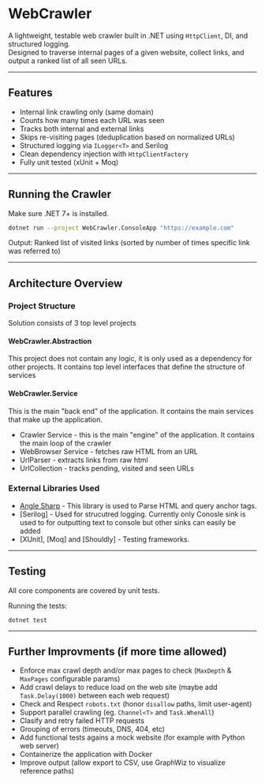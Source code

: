 # WebCrawler

A lightweight, testable web crawler built in .NET using `HttpClient`, DI, and structured logging.  
Designed to traverse internal pages of a given website, collect links, and output a ranked list of all seen URLs.

---

## Features

- Internal link crawling only (same domain)
- Counts how many times each URL was seen
- Tracks both internal and external links
- Skips re-visiting pages (deduplication based on normalized URLs)
- Structured logging via `ILogger<T>` and Serilog
- Clean dependency injection with `HttpClientFactory`
- Fully unit tested (xUnit + Moq)

---

## Running the Crawler

Make sure .NET 7+ is installed.

```bash
dotnet run --project WebCrawler.ConsoleApp "https://example.com"
```

Output:
Ranked list of visited links (sorted by number of times specific link was referred to)

---

## Architecture Overview

### Project Structure

Solution consists of 3 top level projects

#### WebCrawler.Abstraction

This project does not contain any logic, it is only used as a dependency for other projects. It contains top level interfaces that define the structure of services

#### WebCrawler.Service

This is the main "back end" of the application. It contains the main services that make up the application.

- Crawler Service - this is the main "engine" of the application. It contains the main loop of the crawler
- WebBrowser Service - fetches raw HTML from an URL
- UrlParser - extracts links from raw html
- UrlCollection - tracks pending, visited and seen URLs

### External Libraries Used

- [Angle Sharp](https://github.com/AngleSharp/AngleSharp) - This library is used to Parse HTML and query anchor tags.
- [Serilog] - Used for strucutred logging. Currently only Conosle sink is used to for outputting text to console but other sinks can easily be added
- [XUnit], [Moq] and [Shouldly] - Testing frameworks.

---

## Testing

All core components are covered by unit tests.

Running the tests:

```
dotnet test
```

---

## Further Improvments (if more time allowed)

- Enforce max crawl depth and/or max pages to check (`MaxDepth` & `MaxPages` configurable params)
- Add crawl delays to reduce load on the web site (maybe add `Task.Delay(1000)` between each web request)
- Check and Respect `robots.txt` (honor `disallow` paths, limit user-agent)
- Support parallel crawling (eg. `Channel<T>` and `Task.WhenAll`)
- Clasify and retry failed HTTP requests
- Grouping of errors (timeouts, DNS, 404, etc)
- Add functional tests agains a mock website (for example with Python web server)
- Containerize the application with Docker
- Improve output (allow export to CSV, use GraphWiz to visualize reference paths)
